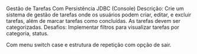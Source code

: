 Gestão de Tarefas Com Persistência JDBC (Console)
Descrição: Crie um sistema de gestão de tarefas onde os usuários podem criar, editar, e excluir tarefas, além de marcar tarefas como concluídas. As tarefas devem ser categorizadas.
Desafios: Implementar filtros para visualizar tarefas por categoria, status.

Com menu switch case e estrutura de repetição com opção de sair.

